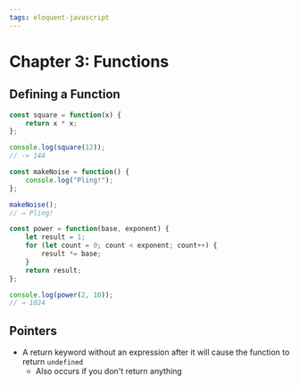 ```yaml
---
tags: eloquent-javascript
---
```

# Chapter 3: Functions
## Defining a Function
```js
const square = function(x) {
    return x * x;
};

console.log(square(12));
// -> 144
```
```js
const makeNoise = function() {
    console.log("Pling!");
};

makeNoise();
// → Pling!

const power = function(base, exponent) {
    let result = 1;
    for (let count = 0; count < exponent; count++) {
        result *= base;
    }
    return result;
};

console.log(power(2, 10));
// → 1024

```
## Pointers
- A return keyword without an expression after it will cause the function to return `undefined`
    - Also occurs if you don't return anything 